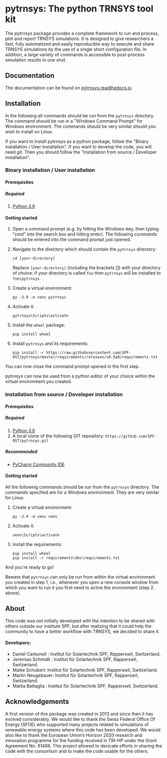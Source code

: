 
# pytrnsys: The python TRNSYS tool kit
 
The pytrnsys package provides a complete framework to run and process, plot and report 
TRNSYS simulations. It is designed to give researchers a fast,
fully automatized and easily reproducible way to execute and share TRNSYS simulations by the use of a single short
configuration file. In addition, a large variety of commands is accessible
to post-process simulation results in one shot.

## Documentation

The documentation can be found on [pytrnsys.readthedocs.io](https://pytrnsys.readthedocs.io).

## Installation

In the following all commands should be run from the `pytrnsys` directory. The command should be run in a 
"Windows Command Prompt" for Windows environment. The commands should be very similar should you wish to install on
Linux.

If you want to install pytrnsys as a python package, follow the "Binary installation / User installation". If you want 
to develop the code, you will need git. Then you should follow the "Installation from source / Developer installation". 

### Binary installation / User installation

#### Prerequisites

##### Required

1. [Python 3.9](https://www.python.org/downloads/)

#### Getting started

1. Open a command prompt (e.g. by hitting the Windows-key, then typing "cmd" 
   into the search box and hitting enter). The following commands should be entered
   into the command prompt just opened.

1. Navigate to the directory which should contain the `pytrnsys` directory:
    ```commandline
    cd [your-directory]
    ```
   Replace `[your-directory]` (including the brackets []) with your directory of choice: if your
directory is called `foo` then `pytrnsys` will be installed to `foo\pytrnsys`.
   
1. Create a virtual environment:
    ```commandline
    py -3.9 -m venv pytrnsys
    ```
1. Activate it:
    ```commandline
    pytrnsys\Scripts\activate
    ```
1. Install the `wheel` package:
    ```commandline
    pip install wheel
    ```
         
1. Install `pytrnsys` and its requirements:
    ```commandline
    pip install -r https://raw.githubusercontent.com/SPF-OST/pytrnsys/master/requirements/releases/v0.5a8/requirements.txt
    ```
You can now close the command prompt opened in the first step.

pytrnsys can now be used from a python editor of your choice within the virtual environment you created.


### Installation from source / Developer installation

#### Prerequisites

##### Required

1. [Python 3.9](https://www.python.org/downloads/)
1. A local clone of the following GIT repository:
    `https://github.com/SPF-OST/pytrnsys.git`

##### Recommended
* [PyCharm Community IDE](https://www.jetbrains.com/pycharm/download/)

#### Getting started

All the following commands should be run from the `pytrnsys` directory. The commands
specified are for a Windows environment. They are very similar for Linux.

1. Create a virtual environment:
    ```commandline
    py -3.9 -m venv venv
    ```
1. Activate it:
    ```commandline
    venv\Scripts\activate
    ```
1. Install the requirements:
    ```commandline
    pip install wheel
    pip install -r requirements\dev\requirements.txt
    ```

And you're ready to go!
    
Beware that `pytrnsys` can only be run from within the virtual environment you created in 
step 1, i.e., whenever you open a new console window from which you want to run it you 
first need to active the environment (step 2. above).


## About

This code was not initially developed with the intention to be shared with others outside our institute SPF,
but after realizing that it could help the community to have a better workflow with TRNSYS, we decided to share it.

#### Developers: 
- Daniel Carbonell : Institut für Solartechnik SPF, Rapperswil, Switzerland.
- Jeremias Schmidli : Institut für Solartechnik SPF, Rapperswil, Switzerland.
- Maike Schubert: Institut für Solartechnik SPF, Rapperswil, Switzerland.
- Martin Neugebauer: Institut für Solartechnik SPF, Rapperswil, Switzerland.
- Mattia Battaglia : Institut für Solartechnik SPF, Rapperswil, Switzerland.

## Acknowledgements
 
A first version of this package was created in 2013 and since then it has evolved considerably. 
We would like to thank the Swiss Federal Office Of Energy (SFOE) 
who supported many projects related to simulations of renewable energy systems where this code has been developed. 
We would also like to thank the European Union’s Horizon 2020 research and innovation programme
for the funding received in TRI-HP under the Grant Agreement No. 81488. 
This project allowed to decicate efforts in sharing the code with the consortium and to make the code usable for the others.  
